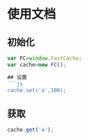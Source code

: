 # 使用文档

## 初始化
```js
var FC=window.FastCache;
var cache=new FC();

## 设置
```js
cache.set('a',100);
```

## 获取
```js
cache.get('a');
```
